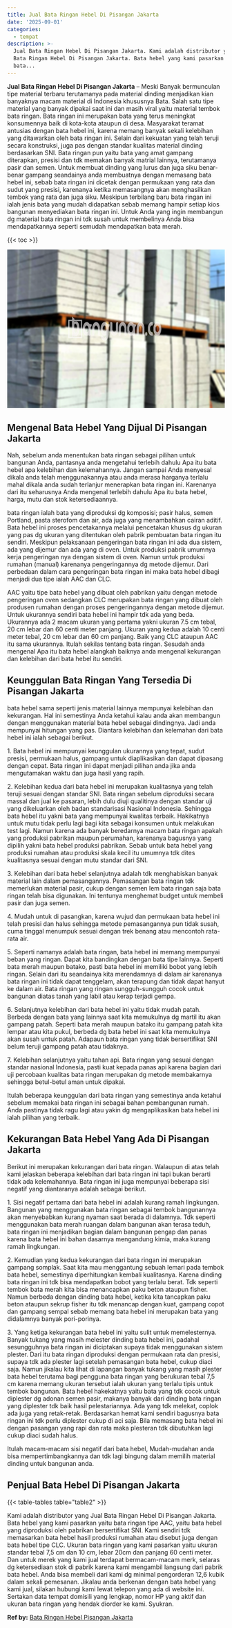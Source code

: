 ```yaml
---
title: Jual Bata Ringan Hebel Di Pisangan Jakarta
date: '2025-09-01'
categories:
  - tempat
description: >-
  Jual Bata Ringan Hebel Di Pisangan Jakarta. Kami adalah distributor yang Jual
  Bata Ringan Hebel Di Pisangan Jakarta. Bata hebel yang kami pasarkan yaitu
  bata...
---
```


**Jual Bata Ringan Hebel Di Pisangan Jakarta** – Meski Banyak bermunculan tipe material terbaru terutamanya pada material dinding menjadikan kian banyaknya macam material di Indonesia khususnya Bata. Salah satu tipe material yang banyak dipakai saat ini dan masih viral yaitu material tembok bata ringan. Bata ringan ini merupakan bata yang terus meningkat konsumennya baik di kota-kota ataupun di desa. Masyarakat teramat antusias dengan bata hebel ini, karena memang banyak sekali kelebihan yang ditawarkan oleh bata ringan ini. Selain dari kekuatan yang telah teruji secara konstruksi, juga pas dengan standar kualitas material dinding berdasarkan SNI. Bata ringan pun yaitu bata yang amat gampang diterapkan, presisi dan tdk memakan banyak matrial lainnya, terutamanya pasir dan semen. Untuk membuat dinding yang lurus dan juga siku benar-benar gampang seandainya anda membuatnya dengan memasang bata hebel ini, sebab bata ringan ini dicetak dengan permukaan yang rata dan sudut yang presisi, karenanya ketika memasangnya akan menghasilkan tembok yang rata dan juga siku. Meskipun terbilang baru bata ringan ini ialah jenis bata yang mudah didapatkan sebab memang hampir setiap kios bangunan menyediakan bata ringan ini. Untuk Anda yang ingin membangun dg material bata ringan ini tdk susah untuk membelinya Anda bisa mendapatkannya seperti semudah mendapatkan bata merah.

{{< toc >}}

![Jual Bata Ringan Hebel Di Pisangan Jakarta](/images/jual-hebel-murah-03.png)

## Mengenal Bata Hebel Yang Dijual Di Pisangan Jakarta

Nah, sebelum anda menentukan bata ringan sebagai pilihan untuk bangunan Anda, pantasnya anda mengetahui terlebih dahulu Apa itu bata hebel apa kelebihan dan kelemahannya. Jangan sampai Anda menyesal dikala anda telah menggunakannya atau anda merasa harganya terlalu mahal dikala anda sudah terlanjur menerapkan bata ringan ini. Karenanya dari itu seharusnya Anda mengenal terlebih dahulu Apa itu bata hebel, harga, mutu dan stok ketersediaannya.

bata ringan ialah bata yang diproduksi dg komposisi; pasir halus, semen Portland, pasta sterofom dan air, ada juga yang menambahkan cairan aditif. Bata hebel ini proses pencetakannya melalui pencetakan khusus dg ukuran yang pas dg ukuran yang ditentukan oleh pabrik pembuatan bata ringan itu sendiri. Meskipun pelaksanaan pengeringan bata ringan ini ada dua sistem, ada yang dijemur dan ada yang di oven. Untuk produksi pabrik umumnya kerja pengeringan nya dengan sistem di oven. Namun untuk produksi rumahan (manual) karenanya pengeringannya dg metode dijemur. Dari perbedaan dalam cara pengeringan bata ringan ini maka bata hebel dibagi menjadi dua tipe ialah AAC dan CLC.

AAC yaitu tipe bata hebel yang dibuat oleh pabrikan yaitu dengan metode pengeringan oven sedangkan CLC merupakan bata ringan yang dibuat oleh produsen rumahan dengan proses pengeringannya dengan metode dijemur. Untuk ukurannya sendiri bata hebel ini hampir tdk ada yang beda. Ukurannya ada 2 macam ukuran yang pertama yakni ukuran 7.5 cm tebal, 20 cm lebar dan 60 centi meter panjang. Ukuran yang kedua adalah 10 centi meter tebal, 20 cm lebar dan 60 cm panjang. Baik yang CLC ataupun AAC itu sama ukurannya. Itulah sekilas tentang bata ringan. Sesudah anda mengenal Apa itu bata hebel alangkah baiknya anda mengenal kekurangan dan kelebihan dari bata hebel itu sendiri.

## Keunggulan Bata Ringan Yang Tersedia Di Pisangan Jakarta

bata hebel sama seperti jenis material lainnya mempunyai kelebihan dan kekurangan. Hal ini semestinya Anda ketahui kalau anda akan membangun dengan menggunakan material bata hebel sebagai dindingnya. Jadi anda mempunyai hitungan yang pas. Diantara kelebihan dan kelemahan dari bata hebel ini ialah sebagai berikut.

1\. Bata hebel ini mempunyai keunggulan ukurannya yang tepat, sudut presisi, permukaan halus, gampang untuk diaplikasikan dan dapat dipasang dengan cepat. Bata ringan ini dapat menjadi pilihan anda jika anda mengutamakan waktu dan juga hasil yang rapih.

2\. Kelebihan kedua dari bata hebel ini merupakan kualitasnya yang telah teruji sesuai dengan standar SNI. Bata ringan sebelum diproduksi secara massal dan jual ke pasaran, lebih dulu diuji qualitinya dengan standar uji yang dikeluarkan oleh badan standarisasi Nasional Indonesia. Sehingga bata hebel itu yakni bata yang mempunyai kwalitas terbaik. Hakikatnya untuk mutu tidak perlu lagi bagi kita sebagai konsumen untuk melakukan test lagi. Namun karena ada banyak beredarnya macam bata ringan apakah yang produksi pabrikan maupun perumahan, karenanya bagusnya yang dipilih yakni bata hebel produksi pabrikan. Sebab untuk bata hebel yang produksi rumahan atau produksi skala kecil itu umumnya tdk dites kualitasnya sesuai dengan mutu standar dari SNI.

3\. Kelebihan dari bata hebel selanjutnya adalah tdk menghabiskan banyak material lain dalam pemasangannya. Pemasangan bata ringan tdk memerlukan material pasir, cukup dengan semen lem bata ringan saja bata ringan telah bisa digunakan. Ini tentunya menghemat budget untuk membeli pasir dan juga semen.

4\. Mudah untuk di pasangkan, karena wujud dan permukaan bata hebel ini telah presisi dan halus sehingga metode pemasangannya pun tidak susah, cuma tinggal menumpuk sesuai dengan trek benang atau mencontoh rata-rata air.

5\. Seperti namanya adalah bata ringan, bata hebel ini memang mempunyai beban yang ringan. Dapat kita bandingkan dengan bata tipe lainnya. Seperti bata merah maupun batako, pasti bata hebel ini memiliki bobot yang lebih ringan. Selain dari itu seandainya kita merendamnya di dalam air karenanya bata ringan ini tidak dapat tenggelam, akan terapung dan tidak dapat hanyut ke dalam air. Bata ringan yang ringan sungguh-sungguh cocok untuk bangunan diatas tanah yang labil atau kerap terjadi gempa.

6\. Selanjutnya kelebihan dari bata hebel ini yaitu tidak mudah patah. Berbeda dengan bata yang lainnya saat kita memukulnya dg martil itu akan gampang patah. Seperti bata merah maupun batako itu gampang patah kita lempar atau kita pukul, berbeda dg bata hebel ini saat kita memukulnya akan susah untuk patah. Adapaun bata ringan yang tidak bersertifikat SNI belum teruji gampang patah atau tidaknya.

7\. Kelebihan selanjutnya yaitu tahan api. Bata ringan yang sesuai dengan standar nasional Indonesia, pasti kuat kepada panas api karena bagian dari uji percobaan kualitas bata ringan merupakan dg metode membakarnya sehingga betul-betul aman untuk dipakai.

Itulah beberapa keunggulan dari bata ringan yang semestinya anda ketahui sebelum memakai bata ringan ini sebagai bahan pembangunan rumah. Anda pastinya tidak ragu lagi atau yakin dg mengaplikasikan bata hebel ini ialah pilihan yang terbaik.

## Kekurangan Bata Hebel Yang Ada Di Pisangan Jakarta

Berikut ini merupakan kekurangan dari bata ringan. Walaupun di atas telah kami jelaskan beberapa kelebihan dari bata ringan ini tapi bukan berarti tidak ada kelemahannya. Bata ringan ini juga mempunyai beberapa sisi negatif yang diantaranya adalah sebagai berikut.

1\. Sisi negatif pertama dari bata hebel ini adalah kurang ramah lingkungan. Bangunan yang menggunakan bata ringan sebagai tembok bangunannya akan menyebabkan kurang nyaman saat berada di dalamnya. Tdk seperti menggunakan bata merah ruangan dalam bangunan akan terasa teduh, bata ringan ini menjadikan bagian dalam bangunan pengap dan panas karena bata hebel ini bahan dasarnya mengandung kimia, maka kurang ramah lingkungan.

2\. Kemudian yang kedua kekurangan dari bata ringan ini merupakan gampang somplak. Saat kita mau menggantung sebuah lemari pada tembok bata hebel, semestinya diperhitungkan kembali kualitasnya. Karena dinding bata ringan ini tdk bisa mendapatkan bobot yang terlalu berat. Tdk seperti tembok bata merah kita bisa menancapkan paku beton ataupun fisher. Namun berbeda dengan dinding bata hebel, ketika kita tancapkan paku beton ataupun sekrup fisher itu tdk menancap dengan kuat, gampang copot dan gampang sempal sebab memang bata hebel ini merupakan bata yang didalamnya banyak pori-porinya.

3\. Yang ketiga kekurangan bata hebel ini yaitu sulit untuk memelesternya. Banyak tukang yang masih melester dinding bata hebel ini, padahal sesungguhnya bata ringan ini diciptakan supaya tidak menggunakan sistem plester. Dari itu bata ringan diproduksi dengan permukaan rata dan presisi, supaya tdk ada plester lagi setelah pemasangan bata hebel, cukup diaci saja. Namun jikalau kita lihat di lapangan banyak tukang yang masih plester bata hebel terutama bagi pengguna bata ringan yang berukuran tebal 7,5 cm karena memang ukuran tersebut ialah ukuran yang terlalu tipis untuk tembok bangunan. Bata hebel hakekatnya yaitu bata yang tdk cocok untuk diplester dg adonan semen pasir, makanya banyak dari dinding bata ringan yang diplester tdk baik hasil pelestariannya. Ada yang tdk melekat, coplok ada juga yang retak-retak. Berdasarkan hemat kami sendiri bagusnya bata ringan ini tdk perlu diplester cukup di aci saja. Bila memasang bata hebel ini dengan pasangan yang rapi dan rata maka plesteran tdk dibutuhkan lagi cukup diaci sudah halus.

Itulah macam-macam sisi negatif dari bata hebel, Mudah-mudahan anda bisa mempertimbangkannya dan tdk lagi bingung dalam memilih material dinding untuk bangunan anda.

## Penjual Bata Hebel Di Pisangan Jakarta

{{< table-tables table="table2" >}}

Kami adalah distributor yang Jual Bata Ringan Hebel Di Pisangan Jakarta. Bata hebel yang kami pasarkan yaitu bata ringan tipe AAC, yaitu bata hebel yang diproduksi oleh pabrikan bersertifikat SNI. Kami sendiri tdk memasarkan bata hebel hasil produksi rumahan atau disebut juga dengan bata hebel tipe CLC. Ukuran bata ringan yang kami pasarkan yaitu ukuran standar tebal 7,5 cm dan 10 cm, lebar 20cm dan panjang 60 centi meter. Dan untuk merek yang kami jual terdapat bermacam-macam merk, selaras dg ketersediaan stok di pabrik karena kami mengambil langsung dari pabrik bata hebel. Anda bisa membeli dari kami dg minimal pengorderan 12,6 kubik dalam sekali pemesanan. Jikalau anda berkenan dengan bata hebel yang kami jual, silakan hubungi kami lewat telepon yang ada di website ini. Sertakan data tempat domisili yang lengkap, nomor HP yang aktif dan ukuran bata ringan yang hendak diorder ke kami. Syukran.

**Ref by:** [Bata Ringan Hebel Pisangan Jakarta](https://id.wikipedia.org/wiki/Bata)
